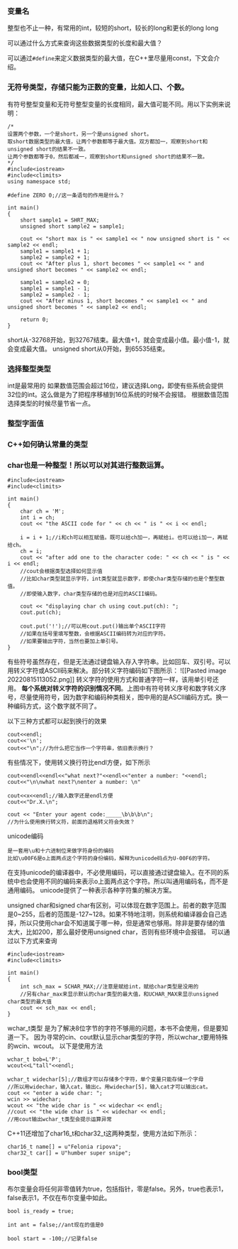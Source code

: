 ### 变量名
整型也不止一种，有常用的int，较短的short，较长的long和更长的long long

可以通过什么方式来查询这些数据类型的长度和最大值？

可以通过```#define```来定义数据类型的最大值，在C++里尽量用const，下文会介绍。

### 无符号类型，存储只能为正数的变量，比如人口、个数。
有符号整型变量和无符号整型变量的长度相同，最大值可能不同。用以下实例来说明：
```
/*
设置两个参数，一个是short，另一个是unsigned short。
取short数据类型的最大值，让两个参数都等于最大值。双方都加一，观察到short和unsigned short的结果不一致。
让两个参数都等于0，然后都减一，观察到short和unsigned short的结果不一致。
*/
#include<iostream>
#include<climits>
using namespace std;

#define ZERO 0;//这一条语句的作用是什么？

int main()
{
	short sample1 = SHRT_MAX;
	unsigned short sample2 = sample1;

	cout << "short max is " << sample1 << " now unsigned short is " << sample2 << endl;
	sample1 = sample1 + 1;
	sample2 = sample2 + 1;
	cout << "After plus 1, short becomes " << sample1 << " and unsigned short becomes " << sample2 << endl;

	sample1 = sample2 = 0;
	sample1 = sample1 - 1;
	sample2 = sample2 - 1;
	cout << "After minus 1, short becomes " << sample1 << " and unsigned short becomes " << sample2 << endl;

	return 0;
}

```
short从-32768开始，到32767结束。最大值+1，就会变成最小值。最小值-1，就会变成最大值。
unsigned short从0开始，到65535结束。

### 选择整型类型
int是最常用的
如果数值范围会超过16位，建议选择Long，即使有些系统会提供32位的int。这么做是为了把程序移植到16位系统的时候不会报错。
根据数值范围选择类型的时候尽量节省一点。

### 整型字面值

### C++如何确认常量的类型


### char也是一种整型！所以可以对其进行整数运算。
```
#include<iostream>
#include<climits>

int main()
{
	char ch = 'M';
	int i = ch;
	cout << "the ASCII code for " << ch << " is " << i << endl;
	
	i = i + 1;//i和ch可以相互赋值。既可以给ch加一，再赋给i。也可以给i加一，再赋给ch。
	ch = i;
	cout << "after add one to the character code: " << ch << " is " << i << endl;
	//cout会根据类型选择如何显示值
	//比如char类型就显示字符，int类型就显示数字，即使char类型存储的也是个整型数值。
	//即使输入数字，char类型存储的也是对应的ASCII编码。

	cout << "displaying char ch using cout.put(ch): ";
	cout.put(ch);
	
	cout.put('!');//可以用cout.put()输出单个ASCII字符
	//如果在括号里填写整数，会根据ASCII编码转为对应的字符。
	//如果要输出字符，当然也要加上单引号。
}
```

有些符号虽然存在，但是无法通过键盘输入存入字符串。比如回车、双引号。可以用转义字符或ASCII码来解决。部分转义字符编码如下图所示：
![[Pasted image 20220815113052.png]]
转义字符的使用方式和普通字符一样，该用单引号还用。
**每个系统对转义字符的识别情况不同**。上图中有符号转义序号和数字转义序号，尽量使用符号，因为数字和编码种类相关，图中用的是ASCII编码方式。换一种编码方式，这个数字就不同了。

以下三种方式都可以起到换行的效果
```
cout<<endl;
cout<<'\n';
cout<<"\n";//为什么把它当作一个字符串，依旧表示换行？
```
有些情况下，使用转义换行符比endl方便，如下所示
```
cout<<endl<<endl<<"what next?"<<endl<<"enter a number: "<<endl;
cout<<"\n\nwhat next?\nenter a number: \n"

cout<<x<<endl;//输入数字还是endl方便
cout<<"Dr.X.\n";
```

```
cout << "Enter your agent code:_____\b\b\b\n";
//为什么使用换行转义符，前面的退格转义符会失效？
```

unicode编码
```
是一套用\u和十六进制位来做字符身份的编码
比如\u00F6是o上面两点这个字符的身份编码，解释为unicode码点为U-00F6的字符。
```
在支持unicode的编译器中，不必使用编码，可以直接通过键盘输入。在不同的系统中也会使用不同的编码来表示o上面两点这个字符。所以叫通用编码名，而不是通用编码。
unicode提供了一种表示各种字符集的解决方案。

unsigned char和signed char有区别，可以体现在数字范围上。前者的数字范围是0~255，后者的范围是-127~128。如果不特地注明，则系统和编译器会自己选择，所以只使用char会不知道属于哪一种，但是通常也够用。除非是要存储的值太大，比如200，那么最好使用unsigned char，否则有些环境中会报错。
可以通过以下方式来查询
```
#include<iostream>
#include<climits>

int main()
{
	int sch_max = SCHAR_MAX;//注意是赋给int，赋给char类型是没用的
	//另有char_max来显示默认的char类型的最大值，和UCHAR_MAX来显示unsigned char类型的最大值
	cout << sch_max << endl;
}
```

wchar_t类型
是为了解决8位字节的字符不够用的问题，本书不会使用，但是要知道一下。
因为寻常的cin、cout默认显示char类型的字符，所以wchar_t要用特殊的wcin、wcout。
以下是使用方法
```
wchar_t bob=L'P';
wcout<<L"tall"<<endl;

wchar_t widechar[5];//数组才可以存储多个字符，单个变量只能存储一个字母
//所以用widechar，输入cat，输出c。用widechar[5]，输入cat才可以输出cat。
cout << "enter a wide char: ";
wcin >> widechar;
wcout << "the wide char is " << widechar << endl;
//cout << "the wide char is " << widechar << endl;
//用cout输出wchar_t类型会提示运算异常
```

C++11还增加了char16_t和char32_t这两种类型，使用方法如下所示：
```
char16_t name[] = u"Felonia ripova";
char32_t car[] = U"humber super snipe";
```


### bool类型
布尔变量会将任何非零值转为true，包括指针，零是false。另外，true也表示1，false表示1，不仅在布尔变量中如此。
```
bool is_ready = true;

int ant = false;//ant现在的值是0

bool start = -100;//记录false
```
